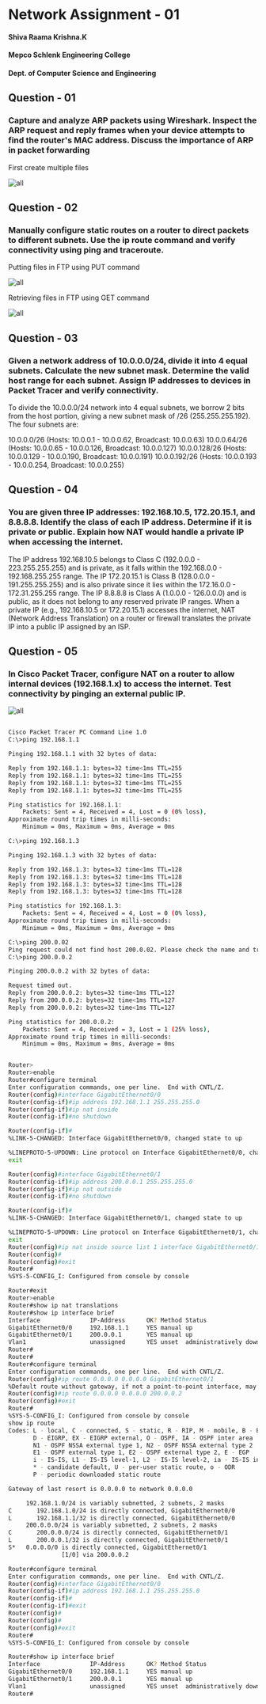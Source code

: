 # Network Assignment - 01

#### Shiva Raama Krishna.K
#### Mepco Schlenk Engineering College
#### Dept. of Computer Science and Engineering

## Question - 01

### Capture and analyze ARP packets using Wireshark. Inspect the ARP request and reply frames when your device attempts to find the router's MAC address. Discuss the importance of ARP in packet forwarding

First create multiple files 

![all](arp.png)

## Question - 02

### Manually configure static routes on a router to direct packets to different subnets. Use the ip route command and verify connectivity using ping and traceroute.

Putting files in FTP using PUT command

![all](qn-02/q2-ftp/put.png)

Retrieving files in FTP using GET command

![all](qn-02/q2-ftp/get.png)

## Question - 03

### Given a network address of 10.0.0.0/24, divide it into 4 equal subnets. Calculate the new subnet mask. Determine the valid host range for each subnet. Assign IP addresses to devices in Packet Tracer and verify connectivity.

To divide the 10.0.0.0/24 network into 4 equal subnets, we borrow 2 bits from the host portion, giving a new subnet mask of /26 (255.255.255.192). The four subnets are:

10.0.0.0/26 (Hosts: 10.0.0.1 - 10.0.0.62, Broadcast: 10.0.0.63) 10.0.0.64/26 (Hosts: 10.0.0.65 - 10.0.0.126, Broadcast: 10.0.0.127) 10.0.0.128/26 (Hosts: 10.0.0.129 - 10.0.0.190, Broadcast: 10.0.0.191) 10.0.0.192/26 (Hosts: 10.0.0.193 - 10.0.0.254, Broadcast: 10.0.0.255)

## Question - 04

### You are given three IP addresses: 192.168.10.5, 172.20.15.1, and 8.8.8.8. Identify the class of each IP address. Determine if it is private or public. Explain how NAT would handle a private IP when accessing the internet.

The IP address 192.168.10.5 belongs to Class C (192.0.0.0 - 223.255.255.255) and is private, as it falls within the 192.168.0.0 - 192.168.255.255 range. The IP 172.20.15.1 is Class B (128.0.0.0 - 191.255.255.255) and is also private since it lies within the 172.16.0.0 - 172.31.255.255 range. The IP 8.8.8.8 is Class A (1.0.0.0 - 126.0.0.0) and is public, as it does not belong to any reserved private IP ranges. When a private IP (e.g., 192.168.10.5 or 172.20.15.1) accesses the internet, NAT (Network Address Translation) on a router or firewall translates the private IP into a public IP assigned by an ISP.

## Question - 05

### In Cisco Packet Tracer, configure NAT on a router to allow internal devices (192.168.1.x) to access the internet. Test connectivity by pinging an external public IP.

![all](NAT.png)

```bash

Cisco Packet Tracer PC Command Line 1.0
C:\>ping 192.168.1.1

Pinging 192.168.1.1 with 32 bytes of data:

Reply from 192.168.1.1: bytes=32 time<1ms TTL=255
Reply from 192.168.1.1: bytes=32 time<1ms TTL=255
Reply from 192.168.1.1: bytes=32 time<1ms TTL=255
Reply from 192.168.1.1: bytes=32 time<1ms TTL=255

Ping statistics for 192.168.1.1:
    Packets: Sent = 4, Received = 4, Lost = 0 (0% loss),
Approximate round trip times in milli-seconds:
    Minimum = 0ms, Maximum = 0ms, Average = 0ms

C:\>ping 192.168.1.3

Pinging 192.168.1.3 with 32 bytes of data:

Reply from 192.168.1.3: bytes=32 time<1ms TTL=128
Reply from 192.168.1.3: bytes=32 time<1ms TTL=128
Reply from 192.168.1.3: bytes=32 time<1ms TTL=128
Reply from 192.168.1.3: bytes=32 time<1ms TTL=128

Ping statistics for 192.168.1.3:
    Packets: Sent = 4, Received = 4, Lost = 0 (0% loss),
Approximate round trip times in milli-seconds:
    Minimum = 0ms, Maximum = 0ms, Average = 0ms

C:\>ping 200.0.02
Ping request could not find host 200.0.02. Please check the name and try again.
C:\>ping 200.0.0.2

Pinging 200.0.0.2 with 32 bytes of data:

Request timed out.
Reply from 200.0.0.2: bytes=32 time<1ms TTL=127
Reply from 200.0.0.2: bytes=32 time<1ms TTL=127
Reply from 200.0.0.2: bytes=32 time<1ms TTL=127

Ping statistics for 200.0.0.2:
    Packets: Sent = 4, Received = 3, Lost = 1 (25% loss),
Approximate round trip times in milli-seconds:
    Minimum = 0ms, Maximum = 0ms, Average = 0ms
```

```bash

Router>
Router>enable
Router#configure terminal
Enter configuration commands, one per line.  End with CNTL/Z.
Router(config)#interface GigabitEthernet0/0
Router(config-if)#ip address 192.168.1.1 255.255.255.0
Router(config-if)#ip nat inside
Router(config-if)#no shutdown

Router(config-if)#
%LINK-5-CHANGED: Interface GigabitEthernet0/0, changed state to up

%LINEPROTO-5-UPDOWN: Line protocol on Interface GigabitEthernet0/0, changed state to up
exit

Router(config)#interface GigabitEthernet0/1
Router(config-if)#ip address 200.0.0.1 255.255.255.0
Router(config-if)#ip nat outside
Router(config-if)#no shutdown

Router(config-if)#
%LINK-5-CHANGED: Interface GigabitEthernet0/1, changed state to up

%LINEPROTO-5-UPDOWN: Line protocol on Interface GigabitEthernet0/1, changed state to up
exit
Router(config)#ip nat inside source list 1 interface GigabitEthernet0/1 overload
Router(config)#
Router(config)#exit
Router#
%SYS-5-CONFIG_I: Configured from console by console

Router#exit
Router>enable
Router#show ip nat translations
Router#show ip interface brief
Interface              IP-Address      OK? Method Status                Protocol 
GigabitEthernet0/0     192.168.1.1     YES manual up                    up 
GigabitEthernet0/1     200.0.0.1       YES manual up                    up 
Vlan1                  unassigned      YES unset  administratively down down
Router#
Router#
Router#configure terminal
Enter configuration commands, one per line.  End with CNTL/Z.
Router(config)#ip route 0.0.0.0 0.0.0.0 GigabitEthernet0/1
%Default route without gateway, if not a point-to-point interface, may impact performance
Router(config)#ip route 0.0.0.0 0.0.0.0 200.0.0.2
Router(config)#exit
Router#
%SYS-5-CONFIG_I: Configured from console by console
show ip route
Codes: L - local, C - connected, S - static, R - RIP, M - mobile, B - BGP
       D - EIGRP, EX - EIGRP external, O - OSPF, IA - OSPF inter area
       N1 - OSPF NSSA external type 1, N2 - OSPF NSSA external type 2
       E1 - OSPF external type 1, E2 - OSPF external type 2, E - EGP
       i - IS-IS, L1 - IS-IS level-1, L2 - IS-IS level-2, ia - IS-IS inter area
       * - candidate default, U - per-user static route, o - ODR
       P - periodic downloaded static route

Gateway of last resort is 0.0.0.0 to network 0.0.0.0

     192.168.1.0/24 is variably subnetted, 2 subnets, 2 masks
C       192.168.1.0/24 is directly connected, GigabitEthernet0/0
L       192.168.1.1/32 is directly connected, GigabitEthernet0/0
     200.0.0.0/24 is variably subnetted, 2 subnets, 2 masks
C       200.0.0.0/24 is directly connected, GigabitEthernet0/1
L       200.0.0.1/32 is directly connected, GigabitEthernet0/1
S*   0.0.0.0/0 is directly connected, GigabitEthernet0/1
               [1/0] via 200.0.0.2

Router#configure terminal
Enter configuration commands, one per line.  End with CNTL/Z.
Router(config)#interface GigabitEthernet0/0
Router(config-if)#ip address 192.168.1.1 255.255.255.0
Router(config-if)#
Router(config-if)#exit
Router(config)#
Router(config)#
Router(config)#exit
Router#
%SYS-5-CONFIG_I: Configured from console by console

Router#show ip interface brief
Interface              IP-Address      OK? Method Status                Protocol 
GigabitEthernet0/0     192.168.1.1     YES manual up                    up 
GigabitEthernet0/1     200.0.0.1       YES manual up                    up 
Vlan1                  unassigned      YES unset  administratively down down
Router#

```